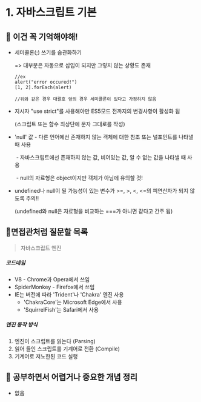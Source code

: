 # 1. 자바스크립트 기본

## 🔮 이건 꼭 기억해야해!

- 세미콜론(;) 쓰기를 습관화하기

  => 대부분은 자동으로 삽입이 되지만 그렇지 않는 상황도 존재

  ```
  //ex
  alert("error occured!")
  [1, 2].forEach(alert)
  
  //위와 같은 경우 대괄호 앞의 경우 세미콜론이 있다고 가정하지 않음
  ```



- 지시자 "use strict"를 사용해야만 ES5모드 전까지의 변경사항이 활성화 됨

  (스크립트 또는 함수 최상단에 문자 그대로를 작성)

- 'null' 값 - 다른 언어에선 존재하지 않는 객체에 대한 참조 또는 널포인트를 나타낼 때 사용

  ​              - 자바스크립트에선 존재하지 않는 값, 비어있는 값, 알 수 없는 값을 나타낼 때 사용

  ​			  - null의 자료형은 object이지만 객체가 아님에 유의할 것!

- undefined나 null이 될 가능성이 있는 변수가 >=, >, <, <=의 피연산자가 되지 않도록 주의!!

  (undefined와 null은 자료형을 비교하는 ===가 아니면 같다고 간주 됨)

## 🧐면접관처럼 질문할 목록

> 자바스크립트 엔진

##### 코드네임

- V8 - Chrome과 Opera에서 쓰임
- SpiderMonkey - Firefox에서 쓰임
- IE는 버전에 따라 'Trident'나 'Chakra' 엔진 사용
  - 'ChakraCore'는 Microsoft Edge에서 사용
  - 'SquirrelFish'는 Safari에서 사용

##### 엔진 동작 방식

1. 엔진이 스크립트를 읽는다 (Parsing)
2. 읽어 들인 스크립트를 기계어로 전환 (Compile)
3. 기계어로 저노한된 코드 실행



## 👻 공부하면서 어렵거나 중요한 개념 정리

- 없음